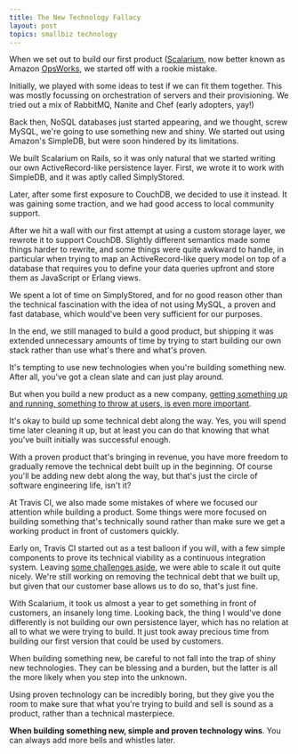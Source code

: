 ```yaml
---
title: The New Technology Fallacy
layout: post
topics: smallbiz technology
---
```

When we set out to build our first product ([Scalarium](https://scalarium.com),
now better known as Amazon [OpsWorks](https://aws.amazon.com/opsworks/), we
started off with a rookie mistake.

Initially, we played with some ideas to test if we can fit them together. This
was mostly focussing on orchestration of servers and their provisioning. We
tried out a mix of RabbitMQ, Nanite and Chef (early adopters, yay!)

Back then, NoSQL databases just started appearing, and we thought, screw MySQL,
we're going to use something new and shiny. We started out using Amazon's
SimpleDB, but were soon hindered by its limitations.

We built Scalarium on Rails, so it was only natural that we started writing our
own ActiveRecord-like persistence layer. First, we wrote it to work with
SimpleDB, and it was aptly called SimplyStored.

Later, after some first exposure to CouchDB, we decided to use it instead. It
was gaining some traction, and we had good access to local community support.

After we hit a wall with our first attempt at using a custom storage layer, we
rewrote it to support CouchDB. Slightly different semantics made some things
harder to rewrite, and some things were quite awkward to handle, in particular
when trying to map an ActiveRecord-like query model on top of a database that
requires you to define your data queries upfront and store them as JavaScript or
Erlang views.

We spent a lot of time on SimplyStored, and for no good reason other than the
technical fascination with the idea of not using MySQL, a proven and fast
database, which would've been very sufficient for our purposes.

In the end, we still managed to build a good product, but shipping it was
extended unnecessary amounts of time by trying to start building our own stack
rather than use what's there and what's proven.

It's tempting to use new technologies when you're building something new. After
all, you've got a clean slate and can just play around.

But when you build a new product as a new company, [getting something up and
running, something to throw at users, is even more
important](/2014/2/18/why-you-should-charge-for-your-beta-product.html).

It's okay to build up some technical debt along the way. Yes, you will spend
time later cleaning it up, but at least you can do that knowing that what you've
built initially was successful enough.

With a proven product that's bringing in revenue, you have more freedom to
gradually remove the technical debt built up in the beginning. Of course you'll
be adding new debt along the way, but that's just the circle of software
engineering life, isn't it?

At Travis CI, we also made some mistakes of where we focused our attention while
building a product. Some things were more focused on building something that's
technically sound rather than make sure we get a working product in front of
customers quickly.

Early on, Travis CI started out as a test balloon if you will, with a few simple
components to prove its technical viability as a continuous integration system.
Leaving [some challenges
aside](http://blog.travis-ci.com/2013-08-08-solving-the-puzzle-of-scalable-log-processing/),
we were able to scale it out quite nicely. We're still working on removing the
technical debt that we built up, but given that our customer base allows us to
do so, that's just fine.

With Scalarium, it took us almost a year to get something in front of customers,
an insanely long time. Looking back, the thing I would've done differently is
not building our own persistence layer, which has no relation at all to what we
were trying to build. It just took away precious time from building our first
version that could be used by customers.

When building something new, be careful to not fall into the trap of shiny new
technologies. They can be blessing and a burden, but the latter is all the more
likely when you step into the unknown.

Using proven technology can be incredibly boring, but they give you the room to
make sure that what you're trying to build and sell is sound as a product,
rather than a technical masterpiece.

**When building something new, simple and proven technology wins**. You can
always add more bells and whistles later.
